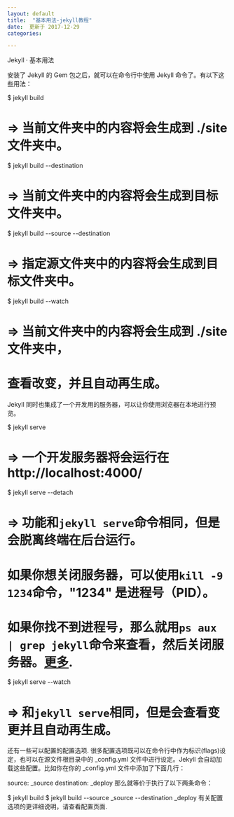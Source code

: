```yaml
---
layout: default
title:  "基本用法-jekyll教程"
date:  更新于 2017-12-29
categories: 

---
```


Jekyll · 基本用法


安装了 Jekyll 的 Gem 包之后，就可以在命令行中使用 Jekyll 命令了。有以下这些用法：

$ jekyll build
# => 当前文件夹中的内容将会生成到 ./site 文件夹中。

$ jekyll build --destination <destination>
# => 当前文件夹中的内容将会生成到目标文件夹<destination>中。

$ jekyll build --source <source> --destination <destination>
# => 指定源文件夹<source>中的内容将会生成到目标文件夹<destination>中。

$ jekyll build --watch
# => 当前文件夹中的内容将会生成到 ./site 文件夹中，
#    查看改变，并且自动再生成。
Jekyll 同时也集成了一个开发用的服务器，可以让你使用浏览器在本地进行预览。

$ jekyll serve
# => 一个开发服务器将会运行在 http://localhost:4000/

$ jekyll serve --detach
# => 功能和`jekyll serve`命令相同，但是会脱离终端在后台运行。
#    如果你想关闭服务器，可以使用`kill -9 1234`命令，"1234" 是进程号（PID）。
#    如果你找不到进程号，那么就用`ps aux | grep jekyll`命令来查看，然后关闭服务器。[更多](http://unixhelp.ed.ac.uk/shell/jobz5.html).

$ jekyll serve --watch
# => 和`jekyll serve`相同，但是会查看变更并且自动再生成。
还有一些可以配置的配置选项. 很多配置选项既可以在命令行中作为标识(flags)设定，也可以在源文件根目录中的 _config.yml 文件中进行设定。Jekyll 会自动加载这些配置。比如你在你的 _config.yml 文件中添加了下面几行：

source:      _source
destination: _deploy
那么就等价于执行了以下两条命令：

$ jekyll build
$ jekyll build --source _source --destination _deploy
有关配置选项的更详细说明，请查看配置页面.